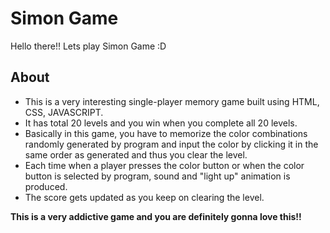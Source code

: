 # Simon Game #

Hello there!!
Lets play Simon Game :D

## About ##
* This is a very interesting single-player memory game built using HTML, CSS, JAVASCRIPT.
* It has total 20 levels and you win when you complete all 20 levels.
* Basically in this game, you have to memorize the color combinations randomly generated by program and input the color by clicking it in the same order as generated and thus you clear the level.
* Each time when a player presses the color button or when the color button is selected by program, sound and "light up" animation is produced. 
* The score gets updated as you keep on clearing the level.

 

**This is a very addictive game and you are definitely gonna love this!!**
